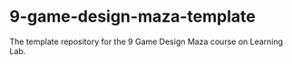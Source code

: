 # 9-game-design-maza-template
The template repository for the 9 Game Design Maza course on Learning Lab.
